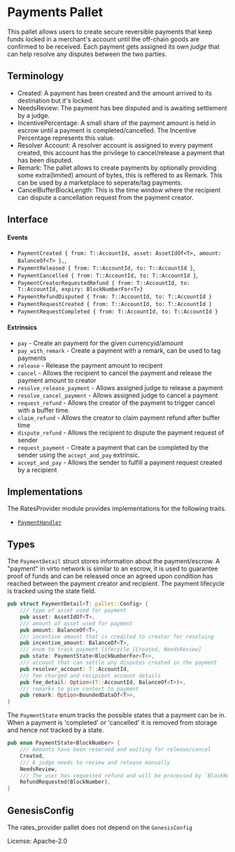 # Payments Pallet

This pallet allows users to create secure reversible payments that keep funds locked in a merchant's account until the off-chain goods are confirmed to be received. Each payment gets assigned its own *judge* that can help resolve any disputes between the two parties.

## Terminology

- Created: A payment has been created and the amount arrived to its destination but it's locked.
- NeedsReview: The payment has bee disputed and is awaiting settlement by a judge.
- IncentivePercentage: A small share of the payment amount is held in escrow until a payment is completed/cancelled. The Incentive Percentage represents this value.
- Resolver Account: A resolver account is assigned to every payment created, this account has the privilege to cancel/release a payment that has been disputed.
- Remark: The pallet allows to create payments by optionally providing some extra(limited) amount of bytes, this is reffered to as Remark. This can be used by a marketplace to seperate/tag payments.
- CancelBufferBlockLength: This is the time window where the recipient can dispute a cancellation request from the payment creator.

## Interface

#### Events

- `PaymentCreated { from: T::AccountId, asset: AssetIdOf<T>, amount: BalanceOf<T> },`,
- `PaymentReleased { from: T::AccountId, to: T::AccountId }`,
- `PaymentCancelled { from: T::AccountId, to: T::AccountId }`,
- `PaymentCreatorRequestedRefund { from: T::AccountId, to: T::AccountId, expiry: BlockNumberFor<T>}`
- `PaymentRefundDisputed { from: T::AccountId, to: T::AccountId }`
- `PaymentRequestCreated { from: T::AccountId, to: T::AccountId }`
- `PaymentRequestCompleted { from: T::AccountId, to: T::AccountId }`

#### Extrinsics

- `pay` - Create an payment for the given currencyid/amount
- `pay_with_remark` - Create a payment with a remark, can be used to tag payments
- `release` - Release the payment amount to recipent
- `cancel` - Allows the recipient to cancel the payment and release the payment amount to creator
- `resolve_release_payment` - Allows assigned judge to release a payment
- `resolve_cancel_payment` - Allows assigned judge to cancel a payment
- `request_refund` - Allows the creator of the payment to trigger cancel with a buffer time.
- `claim_refund` - Allows the creator to claim payment refund after buffer time
- `dispute_refund` - Allows the recipient to dispute the payment request of sender
- `request_payment` - Create a payment that can be completed by the sender using the `accept_and_pay` extrinsic.
- `accept_and_pay` - Allows the sender to fulfill a payment request created by a recipient

## Implementations

The RatesProvider module provides implementations for the following traits.
- [`PaymentHandler`](./src/types.rs)

## Types

The `PaymentDetail` struct stores information about the payment/escrow. A "payment" in virto network is similar to an escrow, it is used to guarantee proof of funds and can be released once an agreed upon condition has reached between the payment creator and recipient. The payment lifecycle is tracked using the state field.

```rust
pub struct PaymentDetail<T: pallet::Config> {
	/// type of asset used for payment
	pub asset: AssetIdOf<T>,
	/// amount of asset used for payment
	pub amount: BalanceOf<T>,
	/// incentive amount that is credited to creator for resolving
	pub incentive_amount: BalanceOf<T>,
	/// enum to track payment lifecycle [Created, NeedsReview]
	pub state: PaymentState<BlockNumberFor<T>>,
	/// account that can settle any disputes created in the payment
	pub resolver_account: T::AccountId,
	/// fee charged and recipient account details
	pub fee_detail: Option<(T::AccountId, BalanceOf<T>)>,
	/// remarks to give context to payment
	pub remark: Option<BoundedDataOf<T>>,
}
```

The `PaymentState` enum tracks the possible states that a payment can be in. When a payment is 'completed' or 'cancelled' it is removed from storage and hence not tracked by a state.

```rust
pub enum PaymentState<BlockNumber> {
	/// Amounts have been reserved and waiting for release/cancel
	Created,
	/// A judge needs to review and release manually
	NeedsReview,
	/// The user has requested refund and will be processed by `BlockNumber`
	RefundRequested(BlockNumber),
}
```

## GenesisConfig

The rates_provider pallet does not depend on the `GenesisConfig`

License: Apache-2.0
